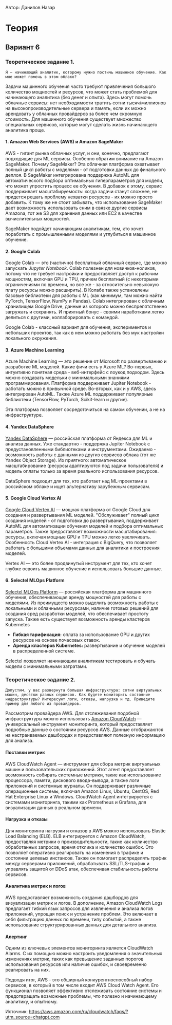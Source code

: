 Автор: Данилов Назар

# Теория

## Вариант 6

### Теоретическое задание 1. 
```
Я – начинающий аналитик, которому нужно постичь машинное обучение. Как мне может помочь в этом облако?
```

Задачи машинного обучения часто требуют привлечения большого количество мощностей и ресурсов, что может стать проблемой для начинающего аналитика (без денег и опыта). Здесь могут помочь облачные сервисы: нет необходимости тратить сотни тысяч/миллионов на высокопроизводительные сервера и память, если их можно арендовать у облачных провайдеров за более чем скромную стоимость. Для машинного обучения существует множество специальных сервисов, которые могут сделать жизнь начинающего аналитика проще.

#### 1. Amazon Web Services (AWS) и Amazon SageMaker 
AWS - гигант рынка облачных услуг, и они, конечно, предлагают подходящие для ML сервисы. Особенно обратим внимание на Amazon SageMaker. Почему SageMaker? Эта облачная платформа охватывает полный цикл работы с моделями - от подготовки данных до финального деплоя. В SageMaker интегрирована поддержка AutoML для автоматического подбора оптимальных гиперпараметров для модели, что может упростить процесс ее обучения. 
В добавок к этому, сервис поддерживает масштабируемость: когда задачи станут сложнее, не придется решать проблему нехватки ресурсов - их можно просто добавить. К тому же не стоит забывать, что использование SageMaker дает возможность использовать сним в связке дургие сервисы Amazona, тот же S3 для хранения данных или EC2 в качестве вычислительных мощностей.

SageMaker подойдет начинающим аналитикам, тем, кто хочет поработать с промышленными моделями и углубиться в машинное обучение. 

#### 2. Google Colab  
Google Colab — это (частично) бесплатный облачный сервис, где можно запускать *Jupyter Notebook*. Colab полезнен для новичков-ноликов, потому что не требует настройки и предоставляет доступ к рабочим мощностям, включая GPU и TPU, причем бесплатный (с некоторыми ограничениями по времени, но все же - за относительно невысокую плату ресурсы можно расширить). В Колабе также установлены базовые библиотеки для работы с ML (как минимум, там можно найти PyTorch, TensorFlow, NumPy и Pandas).
Colab интегрирован с облачным хранилищем Google Drive, данные из которого можно беспрепятственно загружать и сохранять. И приятный бонус - своими наработками легко делиться с другими, коллаборировать с командой.

Google Colab - классный вариант для обучения, экспериментов и небольших проектов, так как в нем можно работать без мук настройки локального окружения.  

#### 3. Azure Machine Learning  
Azure Machine Learning — это решение от Microsoft по развертыванию и разработке ML моделей. Какие фичи есть у Azure ML? Во-первых, интуитивно понятная среда - веб-интерфейс с лоукод подходом. Здесь можно создавать модельки с минимальными знаниями программирования. Платформа поддерживает Jupiter Notebook - работать можно в привычной среде. Во-вторых, как и у AWS, здесь интегрирован AutoML.
Также Azure ML поддерживает популярные библиотеки (TensorFlow, PyTorch, Scikit-learn и другие).

Эта платформа позволяет сосредоточиться на самом обучении, а не на инфраструктуре.

#### 4. Yandex DataSphere  
[Yandex DataSphere](https://yandex.cloud/ru/services/datasphere) — российская платформа от Яндекса для ML и анализа данных. Уже стандартно - поддержка Jupiter Notebook с предустановленными библиотеками и инструментами. Ожидаемо - возможность работы с данными из другиз сервисов облака (тот же Yandex Object Storage). Из приятного: автоматическое масштабирование (ресурсы адаптируются под задачи пользователя) и модель оплаты только за время реального использования ресурсов.
  

DataSphere подходит для тех, кто работает над ML-проектами в российском облаке и ищет альтернативу зарубежным сервисам.

#### 5. Google Cloud Vertex AI  
[Google Cloud Vertex AI](https://cloud.google.com/vertex-ai) — мощная  платформа от Google Cloud для создания и развертывания ML моделей. "Обслуживает" полный цикл создания моделей - от подготовки до развертывания, поддерживает AutoML для автоматизации обучения моделей и подбора оптимальных параметров. Также предоставляет возможности масштабирования: ресурсы, включая мощные GPU и TPU можно легко увеличивать.
Особенность Cloud Vertex AI -  интеграция с BigQuery, что позволяет работать с большими объемами данных для аналитики и построения моделей.  

Vertex AI — это более продвинутый инструмент для тех, кто хочет глубже освоить машинное обучение и использовать большие данные.

#### 6. Selectel MLOps Platform  
[Selectel MLOps Platform](https://selectel.ru/services/cloud/mlops/) — российская платформа для машинного обучения, обеспечивающая аренду мощностей для работы с моделями. Из преимуществ можно выделить возможность работы с локальными и облачными ресурсами, наличие готовых решений для создания сред разработки моделей, что обеспечивает простоту запуска. Также есть существует возможность аренды кластеров Kubernetes  
- **Гибкая тарификация:** оплата за использование GPU и других ресурсов на основе почасовых ставок.  
- **Аренда кластеров Kubernetes:** развертывание и обучение моделей в распределенной системе.  

Selectel позволяет начинающим аналитикам тестировать и обучать модели с минимальными затратами.

### Теоретическое задание 2. 
```
Допустим, у вас развернута большая инфраструктура: сотни виртуальных машин, десятки разных сервисов. Как будете мониторить состояние инфраструктуры? Интересуют логи, отказы, нагрузка и тд. Приведите пример для любого из провайдеров.
```

Рассмотрим провайдера AWS. Для отслеживания подобной инфраструктуры можно использовать [Amazon CloudWatch](https://aws.amazon.com/de/cloudwatch/) — универсальный инструмент мониторинга, который предоставляет подробные данные о состоянии ресурсов AWS. Данные отображаются на настраиваемых дашбордах и предоставляют полезную информацию для анализа.

#### Поставки метрик
AWS CloudWatch Agent — инструмент для сбора метрик виртуальных машин и пользовательских приложений. Этот агент предоставляет возможность собирать системные метрики, такие как использование процессора, памяти, дискового ввода-вывода, а также логи приложений и системные журналы. Он поддерживает различные операционные системы, включая Amazon Linux, Ubuntu, CentOS, Red Hat Enterprise Linux и Windows. CloudWatch Agent интегрируется с системами мониторинга, такими как Prometheus и Grafana, для визуализации данных в реальном времени.

#### Нагрузка и отказы
Для мониторинга нагрузки и отказов в AWS можно использовать Elastic Load Balancing (ELB). ELB интегрируется с Amazon CloudWatch, предоставляя метрики о производительности, такие как количество обработанных запросов, время отклика и количество ошибок. Это позволяет оперативно реагировать на изменения в трафике и состоянии целевых инстансов. Также он помогает распределять трафик между серверами приложений, обрабатывать SSL/TLS-трафик и управлять защитой от DDoS атак, обеспечивая стабильность работы сервисов.

#### Аналитика метрик и логов
AWS предоставляет возможность создания дашбордов для визуализации метрик и логов. В дополнение, Amazon CloudWatch Logs предлагает гибкий язык запросов для извлечения и анализа логов приложений, упрощая поиск и устранение проблем. Это включает в себя фильтрацию данных по времени, типу событий, а также использование структурированных данных для детального анализа.

#### Алертинг
Одним из ключевых элементов мониторинга является CloudWatch Alarms. С их помощью можно настроить уведомления о значительных изменениях метрик, таких как превышение заданных порогов использования ресурсов или наличие ошибок, и своевременно реагировать на них.

Подводя итог, AWS - это обширный конкурентноспособный набор сервисов, в который в том числе входит AWS Cloud Watch Agent. Его функционал позволяет эффективно отслеживать состояние системы и предотвращать возможные проблемы, что полезно и начинающему аналитику, и опытному.

Источник: https://aws.amazon.com/ru/cloudwatch/faqs/?utm_source=chatgpt.com

